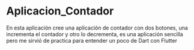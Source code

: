 # Aplicacion_Contador
En esta aplicación cree una aplicación de contador con dos botones, una incrementa el contador y otro lo decrementa, es una aplicación sencilla pero me sirvió de practica para entender un poco de Dart con Flutter

